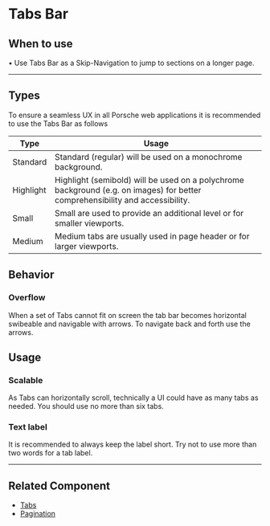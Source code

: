 # Tabs Bar

## When to use
  • Use Tabs Bar as a Skip-Navigation to jump to sections on a longer page.  

---

## Types

To ensure a seamless UX in all Porsche web applications it is recommended to use the Tabs Bar as follows

| Type | Usage |
|----|----|
| Standard | Standard (regular) will be used on a monochrome background. |
| Highlight | Highlight (semibold) will be used on a polychrome background (e.g. on images) for better comprehensibility and accessibility. |
| Small | Small are used to provide an additional level or for smaller viewports. | 
| Medium | Medium tabs are usually used in page header or for larger viewports. | 	

## Behavior

### Overflow

When a set of Tabs cannot fit on screen the tab bar becomes horizontal swibeable and navigable with arrows. 
To navigate back and forth use the arrows.

## Usage

### Scalable

As Tabs can horizontally scroll, technically a UI could have as many tabs as needed. You should use no more than six tabs. 

### Text label

It is recommended to always keep the label short. Try not to use more than two words for a tab label.

---

## Related Component
* [Tabs](/components/tabs)
* [Pagination](/components/pagination)